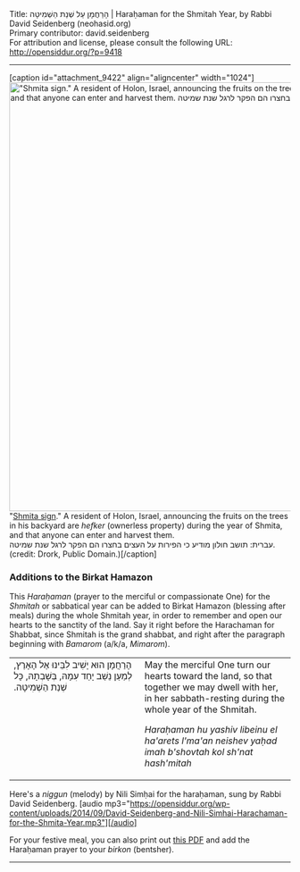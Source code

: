 <html>
<head></head>
<body>
Title: הָרַחֲמָן עַל שְׁנַת הַשְׁמִיטָה | Haraḥaman for the Shmitah Year, by Rabbi David Seidenberg (neohasid.org)<br />
Primary contributor: david.seidenberg<br />
For attribution and license, please consult the following URL: <a href="http://opensiddur.org/?p=9418">http://opensiddur.org/?p=9418</a>
<p />
<hr />

[caption id="attachment_9422" align="aligncenter" width="1024"]<a href="https://opensiddur.org/wp-content/uploads/2014/09/Drork-Shmita_sign-PD.jpg"><img src="https://opensiddur.org/wp-content/uploads/2014/09/Drork-Shmita_sign-PD.jpg" alt="&quot;Shmita sign.&quot; A resident of Holon, Israel, announcing the fruits on the trees in his backyard are hefker (ownerless property) during the year of Shmita, and that anyone can enter and harvest them. עברית: תושב חולון מודיע כי הפירות על העצים בחצרו הם הפקר לרגל שנת שמיטה. (credit: Drork, Public Domain.)" width="1024" height="768" class="size-full wp-image-9422" /></a> "<a href="http://commons.wikimedia.org/wiki/File:Shmita_sign.JPG">Shmita sign</a>." A resident of Holon, Israel, announcing the fruits on the trees in his backyard are <em>hefker</em> (ownerless property) during the year of Shmita, and that anyone can enter and harvest them.<br />עברית: תושב חולון מודיע כי הפירות על העצים בחצרו הם הפקר לרגל שנת שמיטה. (credit: Drork, Public Domain.)[/caption]

<h3>Additions to the Birkat Hamazon</h3>

This <em>Haraḥaman</em> (prayer to the merciful or compassionate One) for the <em>Shmitah</em> or sabbatical year can be added to Birkat Hamazon (blessing after meals) during the whole Shmitah year, in order to remember and open our hearts to the sanctity of the land. Say it right before the Harachaman for Shabbat, since Shmitah is the grand shabbat, and right after the paragraph beginning with <em>Bamarom</em> (a/k/a, <em>Mimarom</em>).


<table style="margin-left: auto;margin-right: auto;">
<tbody>
<tr>
<td style="vertical-align:top;" width="46%">
<div class="liturgy"><span lang="he">
הָרַחֲמָן הוּא יָשִׁיב לִבֵּינוּ אֶל הָאָרֶץ,
 לְמַעַן נֵשַׁב יָחַד עִמָהּ,
 בְּשָׁבְתָהּ,
כָּל שְׁנַת הַשְׁמִיטָה.‏
</span></div></td>
 
<td width="53%"><div class="english">
May the merciful One turn our hearts toward the land, 
so that together we may dwell with her, 
in her sabbath-resting 
during the whole year of the Shmitah.

<em>Haraḥaman hu yashiv libeinu el ha'arets l'ma'an neishev yaḥad imah
b'shovtah kol sh'nat hash'mitah</em>
</td></tr>
</tbody></table>

Here's a <em>niggun</em> (melody) by Nili Simḥai for the haraḥaman, sung by Rabbi David Seidenberg.
[audio mp3="https://opensiddur.org/wp-content/uploads/2014/09/David-Seidenberg-and-Nili-Simhai-Harachaman-for-the-Shmita-Year.mp3"][/audio]

For your festive meal, you can also print out <a href="http://neohasid.org/pdf/Shmita-Harachaman.pdf">this PDF</a> and add the Haraḥaman prayer to your <em>birkon</em> (bentsher).

<hr />


</body>
</html>